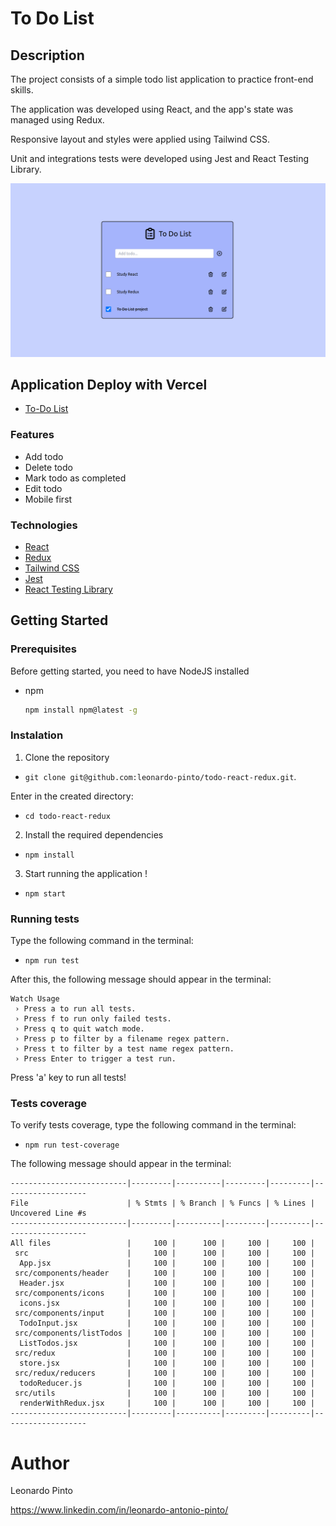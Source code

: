 # To Do List

## Description

<p> The project consists of a simple todo list application to practice front-end skills. </p>
<p> The application was developed using React, and the app's state was managed using Redux. </p>
<p> Responsive layout and styles were applied using Tailwind CSS.</p>
<p> Unit and integrations tests were developed using Jest and React Testing Library. </p>

![To Do List example](src/images/todo-example.png?raw=true)

## Application Deploy with Vercel

* <a href="https://todo-react-redux-murex.vercel.app/">To-Do List</a>


### Features

* Add todo
* Delete todo
* Mark todo as completed
* Edit todo
* Mobile first

### Technologies

* <a href="https://reactjs.org/">React</a>
* <a href="https://redux.js.org/">Redux</a>
* <a href="https://tailwindcss.com/">Tailwind CSS</a>
* <a href="https://jestjs.io/">Jest</a>
* <a href="https://testing-library.com/">React Testing Library</a>

## Getting Started

### Prerequisites

<p>Before getting started, you need to have NodeJS installed </p>

* npm
  ```sh
  npm install npm@latest -g
  ```
  
### Instalation

1. Clone the repository

- `git clone git@github.com:leonardo-pinto/todo-react-redux.git`.

Enter in the created directory:
  - `cd todo-react-redux`

2. Install the required dependencies

- `npm install`

3. Start running the application !

- `npm start`


### Running tests

Type the following command in the terminal:

- `npm run test`

After this, the following message should appear in the terminal:

```$
Watch Usage
 › Press a to run all tests.
 › Press f to run only failed tests.
 › Press q to quit watch mode.
 › Press p to filter by a filename regex pattern.
 › Press t to filter by a test name regex pattern.
 › Press Enter to trigger a test run.
```

Press 'a' key to run all tests!

### Tests coverage

To verify tests coverage, type the following command in the terminal:

- `npm run test-coverage`

The following message should appear in the terminal:

```
--------------------------|---------|----------|---------|---------|-------------------
File                      | % Stmts | % Branch | % Funcs | % Lines | Uncovered Line #s 
--------------------------|---------|----------|---------|---------|-------------------
All files                 |     100 |      100 |     100 |     100 |                   
 src                      |     100 |      100 |     100 |     100 |                   
  App.jsx                 |     100 |      100 |     100 |     100 |                   
 src/components/header    |     100 |      100 |     100 |     100 |                   
  Header.jsx              |     100 |      100 |     100 |     100 |                   
 src/components/icons     |     100 |      100 |     100 |     100 |                   
  icons.jsx               |     100 |      100 |     100 |     100 |                   
 src/components/input     |     100 |      100 |     100 |     100 |                   
  TodoInput.jsx           |     100 |      100 |     100 |     100 |                   
 src/components/listTodos |     100 |      100 |     100 |     100 |                   
  ListTodos.jsx           |     100 |      100 |     100 |     100 |                   
 src/redux                |     100 |      100 |     100 |     100 |                   
  store.jsx               |     100 |      100 |     100 |     100 |                   
 src/redux/reducers       |     100 |      100 |     100 |     100 |                   
  todoReducer.js          |     100 |      100 |     100 |     100 |                   
 src/utils                |     100 |      100 |     100 |     100 |                   
  renderWithRedux.jsx     |     100 |      100 |     100 |     100 |                   
--------------------------|---------|----------|---------|---------|-------------------
```

# Author

Leonardo Pinto

https://www.linkedin.com/in/leonardo-antonio-pinto/
